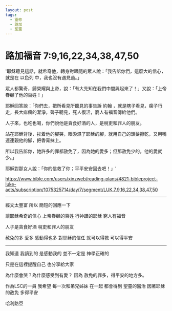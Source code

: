 ```yaml
---
layout: post
tags:
  - 靈修
  - 路加
  - 聖靈
---
```


# 路加福音 7:9,16,22,34,38,47,50

'耶穌聽見這話，就希奇他，轉身對跟隨的眾人說：「我告訴你們，這麼大的信心，就是在 以色列 中，我也沒有遇見過。」

 眾人都驚奇，歸榮耀與上帝，說：「有大先知在我們中間興起來了！」又說：「上帝眷顧了他的百姓！」 

耶穌回答說：「你們去，把所看見所聽見的事告訴 約翰 ，就是瞎子看見，瘸子行走，長大痲瘋的潔淨，聾子聽見，死人復活，窮人有福音傳給他們。 

人子來，也吃也喝，你們說他是貪食好酒的人，是稅吏和罪人的朋友。 

站在耶穌背後，挨着他的腳哭，眼淚濕了耶穌的腳，就用自己的頭髮擦乾，又用嘴連連親他的腳，把香膏抹上。 

所以我告訴你，她許多的罪都赦免了，因為她的愛多；但那赦免少的，他的愛就少。」 

耶穌對那女人說：「你的信救了你；平平安安回去吧！」'

https://www.bible.com/users/xinzweb/reading-plans/4821-bibleproject-luke-acts/subscription/1075325714/day/7/segment/LUK.7.9,16,22,34,38,47,50

---

經文太豐富
所以 簡短的回應一下

讓耶穌希奇的信心
上帝眷顧的百姓
行神蹟的耶穌
窮人有福音

人子是貪食好酒 稅吏和罪人的朋友

赦免的多 愛多 感動得也多
對耶穌的信任 就可以得救 可以得平安

---

我知道 我讀到的
是感動我的
並不一定是 神學正確的

只是在這裡提醒自己
也分享給大家

為什麼會哭？為什麼感受到有愛？
因為 赦免的罪多，得平安的地方多。

作為LSC的一員
我希望 每一次和弟兄姊妹 在一起
都會得到 聖靈的醫治
因著耶穌的赦免 多得平安

哈利路亞